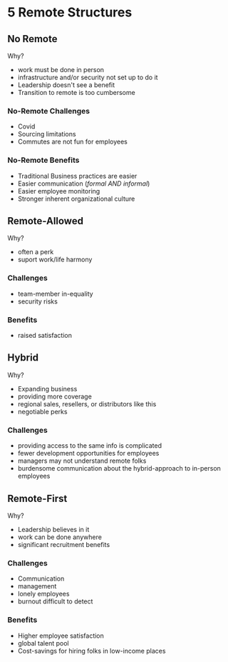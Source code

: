# 5 Remote Structures

## No Remote

Why?

- work must be done in person
- infrastructure and/or security not set up to do it
- Leadership doesn't see a benefit
- Transition to remote is too cumbersome

### No-Remote Challenges

- Covid
- Sourcing limitations
- Commutes are not fun for employees

### No-Remote Benefits

- Traditional Business practices are easier
- Easier communication (_formal AND informal_)
- Easier employee monitoring
- Stronger inherent organizational culture

## Remote-Allowed

Why?

- often a perk
- suport work/life harmony

### Challenges

- team-member in-equality
- security risks

### Benefits

- raised satisfaction

## Hybrid

Why?

- Expanding business
- providing more coverage
- regional sales, resellers, or distributors like this
- negotiable perks

### Challenges

- providing access to the same info is complicated
- fewer development opportunities for employees
- managers may not understand remote folks
- burdensome communication about the hybrid-approach to in-person employees

## Remote-First

Why?

- Leadership believes in it
- work can be done anywhere
- significant recruitment benefits

### Challenges

- Communication
- management
- lonely employees
- burnout difficult to detect

### Benefits

- Higher employee satisfaction
- global talent pool
- Cost-savings for hiring folks in low-income places

